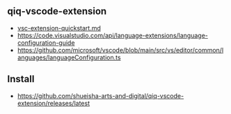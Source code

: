 ## qiq-vscode-extension

- [vsc-extension-quickstart.md](vsc-extension-quickstart.md)
- https://code.visualstudio.com/api/language-extensions/language-configuration-guide
- https://github.com/microsoft/vscode/blob/main/src/vs/editor/common/languages/languageConfiguration.ts

## Install
- https://github.com/shueisha-arts-and-digital/qiq-vscode-extension/releases/latest
